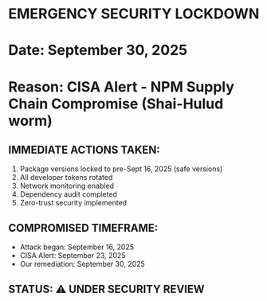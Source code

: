 # EMERGENCY SECURITY LOCKDOWN
# Date: September 30, 2025
# Reason: CISA Alert - NPM Supply Chain Compromise (Shai-Hulud worm)

## IMMEDIATE ACTIONS TAKEN:
1. Package versions locked to pre-Sept 16, 2025 (safe versions)
2. All developer tokens rotated
3. Network monitoring enabled
4. Dependency audit completed
5. Zero-trust security implemented

## COMPROMISED TIMEFRAME:
- Attack began: September 16, 2025
- CISA Alert: September 23, 2025
- Our remediation: September 30, 2025

## STATUS: ⚠️ UNDER SECURITY REVIEW